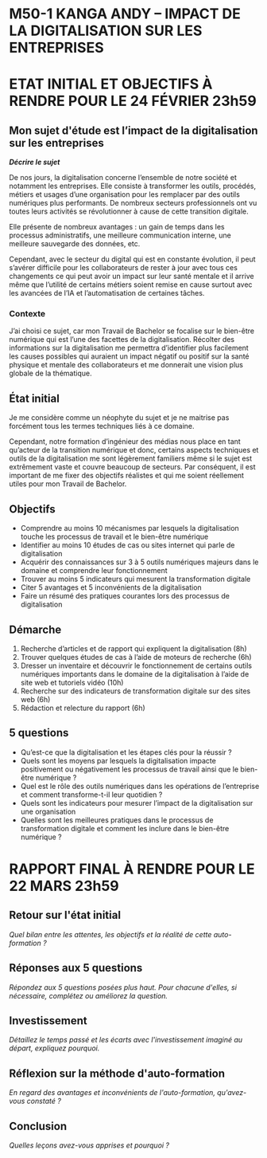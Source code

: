 # M50-1 KANGA ANDY – IMPACT DE LA DIGITALISATION SUR LES ENTREPRISES

# ETAT INITIAL ET OBJECTIFS À RENDRE POUR LE 24 FÉVRIER 23h59

## Mon sujet d'étude est l’impact de la digitalisation sur les entreprises

**_Décrire le sujet_**

De nos jours, la digitalisation concerne l’ensemble de notre société et notamment les entreprises. Elle consiste à transformer les outils, procédés, métiers et usages d’une organisation pour les remplacer par des outils numériques plus performants. De nombreux secteurs professionnels ont vu toutes leurs activités se révolutionner à cause de cette transition digitale.

Elle présente de nombreux avantages : un gain de temps dans les processus administratifs, une meilleure communication interne, une meilleure sauvegarde des données, etc. 

Cependant, avec le secteur du digital qui est en constante évolution, il peut s’avérer difficile pour les collaborateurs de rester à jour avec tous ces changements ce qui peut avoir un impact sur leur santé mentale et il arrive même que l’utilité de certains métiers soient remise en cause surtout avec les avancées de l’IA et l’automatisation de certaines tâches.


### Contexte

J’ai choisi ce sujet, car mon Travail de Bachelor se focalise sur le bien-être numérique qui est l’une des facettes de la digitalisation. Récolter des informations sur la digitalisation me permettra d’identifier plus facilement les causes possibles qui auraient un impact négatif ou positif sur la santé physique et mentale des collaborateurs et me donnerait une vision plus globale de la thématique.


## État initial

Je me considère comme un néophyte du sujet et je ne maitrise pas forcément tous les termes techniques liés à ce domaine. 

Cependant, notre formation d’ingénieur des médias nous place en tant qu’acteur de la transition numérique et donc, certains aspects techniques et outils de la digitalisation me sont légèrement familiers même si le sujet est extrêmement vaste et couvre beaucoup de secteurs. Par conséquent, il est important de me fixer des objectifs réalistes et qui me soient réellement utiles pour mon Travail de Bachelor.


## Objectifs

-	Comprendre au moins 10 mécanismes par lesquels la digitalisation touche les processus de travail et le bien-être numérique
-	Identifier au moins 10 études de cas ou sites internet qui parle de digitalisation
-	Acquérir des connaissances sur 3 à 5 outils numériques majeurs dans le domaine et comprendre leur fonctionnement
-	Trouver au moins 5 indicateurs qui mesurent la transformation digitale
-	Citer 5 avantages et 5 inconvénients de la digitalisation
-	Faire un résumé des pratiques courantes lors des processus de digitalisation 


## Démarche

1.	Recherche d’articles et de rapport qui expliquent la digitalisation (8h)
2.	Trouver quelques études de cas à l’aide de moteurs de recherche (6h)
3.	Dresser un inventaire et découvrir le fonctionnement de certains outils numériques importants dans le domaine de la digitalisation à l’aide de site web et tutoriels vidéo (10h)
4.	Recherche sur des indicateurs de transformation digitale sur des sites web (6h)
5.	Rédaction et relecture du rapport (6h)

## 5 questions

-	Qu’est-ce que la digitalisation et les étapes clés pour la réussir ?
-	Quels sont les moyens par lesquels la digitalisation impacte positivement ou négativement les processus de travail ainsi que le bien-être numérique ?
-	Quel est le rôle des outils numériques dans les opérations de l’entreprise et comment transforme-t-il leur quotidien ?
-	Quels sont les indicateurs pour mesurer l’impact de la digitalisation sur une organisation
-	Quelles sont les meilleures pratiques dans le processus de transformation digitale et comment les inclure dans le bien-être numérique ?


# RAPPORT FINAL À RENDRE POUR LE 22 MARS 23h59

## Retour sur l'état initial

_Quel bilan entre les attentes, les objectifs et la réalité de cette auto-formation ?_

## Réponses aux 5 questions

_Répondez aux 5 questions posées plus haut. Pour chacune d'elles, si nécessaire, complétez ou améliorez la question._

## Investissement

_Détaillez le temps passé et les écarts avec l'investissement imaginé au départ, expliquez pourquoi._

## Réflexion sur la méthode d'auto-formation

_En regard des avantages et inconvénients de l'auto-formation, qu'avez-vous constaté ?_

## Conclusion

_Quelles leçons avez-vous apprises et pourquoi ?_
